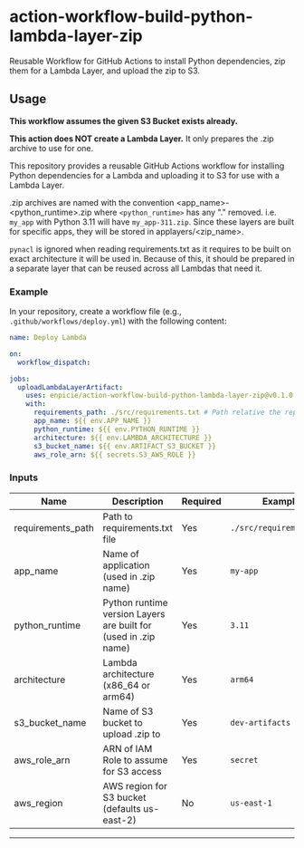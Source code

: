 # action-workflow-build-python-lambda-layer-zip

Reusable Workflow for GitHub Actions to install Python dependencies, zip them for a Lambda Layer, and upload the zip to S3.

## Usage

**This workflow assumes the given S3 Bucket exists already.**

**This action does NOT create a Lambda Layer.** It only prepares the .zip archive to use for one.

This repository provides a reusable GitHub Actions workflow for installing Python dependencies for a Lambda and uploading it to S3 for use with a Lambda Layer.

.zip archives are named with the convention <app_name>-<python_runtime>.zip where `<python_runtime>` has any "." removed. i.e. `my_app` with Python 3.11 will have `my_app-311.zip`. Since these layers are built for specific apps, they will be stored in applayers/<zip_name>.

`pynacl` is ignored when reading requirements.txt as it requires to be built on exact architecture it will be used in. Because of this, it should be prepared in a separate layer that can be reused across all Lambdas that need it.

### Example

In your repository, create a workflow file (e.g., `.github/workflows/deploy.yml`) with the following content:

```yaml
name: Deploy Lambda

on:
  workflow_dispatch:

jobs:
  uploadLambdaLayerArtifact:
    uses: enpicie/action-workflow-build-python-lambda-layer-zip@v0.1.0
    with:
      requirements_path: ./src/requirements.txt # Path relative the repository root
      app_name: ${{ env.APP_NAME }}
      python_runtime: ${{ env.PYTHON_RUNTIME }}
      architecture: ${{ env.LAMBDA_ARCHITECTURE }}
      s3_bucket_name: ${{ env.ARTIFACT_S3_BUCKET }}
      aws_role_arn: ${{ secrets.S3_AWS_ROLE }}
```

### Inputs

| Name              | Description                                                     | Required | Example                  |
| ----------------- | --------------------------------------------------------------- | -------- | ------------------------ |
| requirements_path | Path to requirements.txt file                                   | Yes      | `./src/requirements.txt` |
| app_name          | Name of application (used in .zip name)                         | Yes      | `my-app`                 |
| python_runtime    | Python runtime version Layers are built for (used in .zip name) | Yes      | `3.11`                   |
| architecture      | Lambda architecture (x86_64 or arm64)                           | Yes      | `arm64`                  |
| s3_bucket_name    | Name of S3 bucket to upload .zip to                             | Yes      | `dev-artifacts`          |
| aws_role_arn      | ARN of IAM Role to assume for S3 access                         | Yes      | `secret`                 |
| aws_region        | AWS region for S3 bucket (defaults us-east-2)                   | No       | `us-east-1`              |

---
